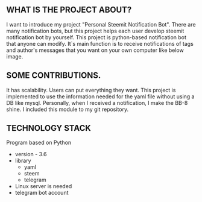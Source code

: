 ## WHAT IS THE PROJECT ABOUT?
I want to introduce my project "Personal Steemit Notification Bot".
There are many notification bots, but this project helps each user develop steemit notification bot by yourself.
This project is python-based notification bot that anyone can modify.
It`s main function is to receive notifications of tags and author's messages that you want on your own computer like below image.

## SOME CONTRIBUTIONS.
It has scalability. Users can put everything they want.
This project is implemented to use the information needed for the yaml file without using a DB like mysql.
Personally, when I received a notification, I make the BB-8 shine.
I included this module to my git repository.

## TECHNOLOGY STACK
Program based on Python
- version - 3.6
- library
	- yaml
	- steem
	- telegram
- Linux server is needed
- telegram bot account
